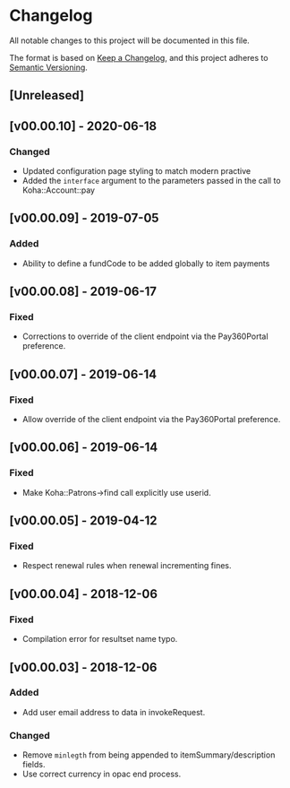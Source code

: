 # Changelog
All notable changes to this project will be documented in this file.

The format is based on [Keep a Changelog](https://keepachangelog.com/en/1.0.0/),
and this project adheres to [Semantic Versioning](https://semver.org/spec/v2.0.0.html).

## [Unreleased]

## [v00.00.10] - 2020-06-18

### Changed
- Updated configuration page styling to match modern practive
- Added the `interface` argument to the parameters passed in the call to Koha::Account::pay

## [v00.00.09] - 2019-07-05

### Added
- Ability to define a fundCode to be added globally to item payments

## [v00.00.08] - 2019-06-17

### Fixed
- Corrections to override of the client endpoint via the Pay360Portal preference.

## [v00.00.07] - 2019-06-14

### Fixed
- Allow override of the client endpoint via the Pay360Portal preference.

## [v00.00.06] - 2019-06-14

### Fixed
- Make Koha::Patrons->find call explicitly use userid.

## [v00.00.05] - 2019-04-12

### Fixed
- Respect renewal rules when renewal incrementing fines.

## [v00.00.04] - 2018-12-06

### Fixed
- Compilation error for resultset name typo.

## [v00.00.03] - 2018-12-06

### Added
- Add user email address to data in invokeRequest.

### Changed
- Remove `minlegth` from being appended to itemSummary/description fields.
- Use correct currency in opac end process.

